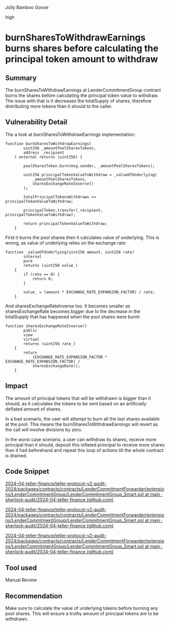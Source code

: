 Jolly Bamboo Goose

high

# burnSharesToWithdrawEarnings burns shares before calculating the principal token amount to withdraw

## Summary
The burnSharesToWithdrawEarnings at LenderCommitmentGroup contract burns the shares before calculating the principal token value to withdraw. The issue with that is it decreases the totalSupply of shares, therefore distributing more tokens than it should to the caller.
## Vulnerability Detail
The a look at burnSharesToWithdrawEarnings implementation:
```solidity
function burnSharesToWithdrawEarnings(
        uint256 _amountPoolSharesTokens,
        address _recipient
    ) external returns (uint256) {
 
        poolSharesToken.burn(msg.sender, _amountPoolSharesTokens);

        uint256 principalTokenValueToWithdraw = _valueOfUnderlying(
            _amountPoolSharesTokens,
            sharesExchangeRateInverse()
        );

        totalPrincipalTokensWithdrawn += principalTokenValueToWithdraw;

        principalToken.transfer(_recipient, principalTokenValueToWithdraw);

        return principalTokenValueToWithdraw;
    }
```

First it burns the pool shares then it calculates value of underlying.
This is wrong, as value of underlying relies on the exchange rate:
```solidity
function _valueOfUnderlying(uint256 amount, uint256 rate)
        internal
        pure
        returns (uint256 value_)
    {
        if (rate == 0) {
            return 0;
        }

        value_ = (amount * EXCHANGE_RATE_EXPANSION_FACTOR) / rate;
    }
```

And sharesExchangeRateInverse too. It becomes smaller as sharesExchangeRate becomes bigger due to the decrease in the totalSupply that has happened when the pool shares were burnt:
```solidity
function sharesExchangeRateInverse()
        public
        view
        virtual
        returns (uint256 rate_)
    {
        return
            (EXCHANGE_RATE_EXPANSION_FACTOR * EXCHANGE_RATE_EXPANSION_FACTOR) /
            sharesExchangeRate();
    }
```
## Impact
The amount of principal tokens that will be withdrawn is bigger than it should, as it calculates the tokens to be sent based on an artificially deflated amount of shares.

In a bad scenario, the user will attempt to burn all the last shares available at the pool. This means the burnSharesToWithdrawEarnings will revert as the call will involve divisions by zero.

In the worst case scenario, a user can withdraw its shares, receive more principal than it should, deposit this inflated principal to receive more shares than it had beforehand and repeat this loop of actions till the whole contract is drained.
## Code Snippet
[2024-04-teller-finance/teller-protocol-v2-audit-2024/packages/contracts/contracts/LenderCommitmentForwarder/extensions/LenderCommitmentGroup/LenderCommitmentGroup_Smart.sol at main · sherlock-audit/2024-04-teller-finance (github.com)](https://github.com/sherlock-audit/2024-04-teller-finance/blob/main/teller-protocol-v2-audit-2024/packages/contracts/contracts/LenderCommitmentForwarder/extensions/LenderCommitmentGroup/LenderCommitmentGroup_Smart.sol#L396)

[2024-04-teller-finance/teller-protocol-v2-audit-2024/packages/contracts/contracts/LenderCommitmentForwarder/extensions/LenderCommitmentGroup/LenderCommitmentGroup_Smart.sol at main · sherlock-audit/2024-04-teller-finance (github.com)](https://github.com/sherlock-audit/2024-04-teller-finance/blob/main/teller-protocol-v2-audit-2024/packages/contracts/contracts/LenderCommitmentForwarder/extensions/LenderCommitmentGroup/LenderCommitmentGroup_Smart.sol#L324)

[2024-04-teller-finance/teller-protocol-v2-audit-2024/packages/contracts/contracts/LenderCommitmentForwarder/extensions/LenderCommitmentGroup/LenderCommitmentGroup_Smart.sol at main · sherlock-audit/2024-04-teller-finance (github.com)](https://github.com/sherlock-audit/2024-04-teller-finance/blob/main/teller-protocol-v2-audit-2024/packages/contracts/contracts/LenderCommitmentForwarder/extensions/LenderCommitmentGroup/LenderCommitmentGroup_Smart.sol#L277)

## Tool used
Manual Review
## Recommendation
Make sure to calculate the value of underlying tokens before burning any pool shares. This will ensure a truthy amount of principal tokens are to be withdrawn.
